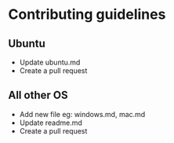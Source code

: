 Contributing guidelines
=======================

Ubuntu
------
- Update ubuntu.md
- Create a pull request

All other OS
------------
- Add new file eg: windows.md, mac.md
- Update readme.md
- Create a pull request
